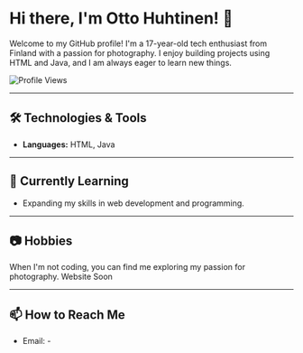 # Hi there, I'm Otto Huhtinen! 👋

Welcome to my GitHub profile! I'm a 17-year-old tech enthusiast from Finland with a passion for photography. I enjoy building projects using HTML and Java, and I am always eager to learn new things.

![Profile Views](https://komarev.com/ghpvc/?username=your-username&color=green)

---

## 🛠️ Technologies & Tools

- **Languages:** HTML, Java

---

## 🌱 Currently Learning

- Expanding my skills in web development and programming.
  
---

## 📷 Hobbies

When I'm not coding, you can find me exploring my passion for photography.
Website Soon

---

## 📫 How to Reach Me

- Email: -
